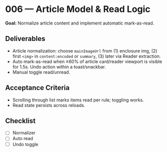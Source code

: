 # 006 — Article Model & Read Logic

**Goal:** Normalize article content and implement automatic mark-as-read.

## Deliverables
- Article normalization: choose `mainImageUrl` from (1) enclosure img, (2) first `<img>` in `content:encoded` or `summary`, (3) later via Reader extraction.
- Auto mark-as-read when ≥60% of article card/reader viewport is visible for 1.5s. Undo action within a toast/snackbar.
- Manual toggle read/unread.

## Acceptance Criteria
- Scrolling through list marks items read per rule; toggling works.
- Read state persists across reloads.

## Checklist
- [ ] Normalizer
- [ ] Auto read
- [ ] Undo toggle